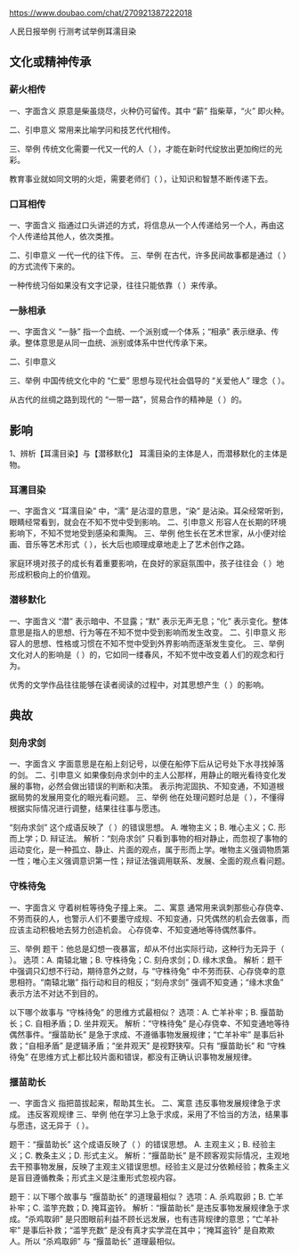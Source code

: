 https://www.doubao.com/chat/270921387222018

人民日报举例
行测考试举例耳濡目染

## 文化或精神传承
### 薪火相传
一、字面含义
原意是柴虽烧尽，火种仍可留传。其中 “薪” 指柴草，“火” 即火种。

二、引申意义
常用来比喻学问和技艺代代相传。

三、举例
传统文化需要一代又一代的人（ ），才能在新时代绽放出更加绚烂的光彩。

教育事业就如同文明的火炬，需要老师们（ ），让知识和智慧不断传递下去。


### 口耳相传
一、字面含义
指通过口头讲述的方式，将信息从一个人传递给另一个人，再由这个人传递给其他人，依次类推。

二、引申意义
一代一代的往下传。
三、举例
在古代，许多民间故事都是通过（ ）的方式流传下来的。

一种传统习俗如果没有文字记录，往往只能依靠（ ）来传承。

### 一脉相承
一、字面含义
“一脉” 指一个血统、一个派别或一个体系；“相承” 表示继承、传承。整体意思是从同一血统、派别或体系中世代传承下来。

二、引申意义

三、举例
中国传统文化中的 “仁爱” 思想与现代社会倡导的 “关爱他人” 理念（ ）。

从古代的丝绸之路到现代的 “一带一路”，贸易合作的精神是（ ）的。




## 影响
1、辨析【耳濡目染】与【潜移默化】
耳濡目染的主体是人，而潜移默化的主体是物。

### 耳濡目染
一、字面含义
“耳濡目染” 中，“濡” 是沾湿的意思，“染” 是沾染。耳朵经常听到，眼睛经常看到，就会在不知不觉中受到影响。
二、引申意义
形容人在长期的环境影响下，不知不觉地受到感染和熏陶。
三、举例
他生长在艺术世家，从小便对绘画、音乐等艺术形式（ ），长大后也顺理成章地走上了艺术创作之路。

家庭环境对孩子的成长有着重要影响，在良好的家庭氛围中，孩子往往会（ ）地形成积极向上的价值观。

### 潜移默化
一、字面含义
“潜” 表示暗中、不显露；“默” 表示无声无息；“化” 表示变化。整体意思是指人的思想、行为等在不知不觉中受到影响而发生改变。
二、引申意义
形容人的思想、性格或习惯在不知不觉中受到外界影响而逐渐发生变化。
三、举例
文化对人的影响是（ ）的，它如同一缕春风，不知不觉中改变着人们的观念和行为。

优秀的文学作品往往能够在读者阅读的过程中，对其思想产生（ ）的影响。



## 典故
### 刻舟求剑
一、字面含义
字面意思是在船上刻记号，以便在船停下后从记号处下水寻找掉落的剑。
二、引申意义
如果像刻舟求剑中的主人公那样，用静止的眼光看待变化发展的事物，必然会做出错误的判断和决策。
表示拘泥固执、不知变通，不知道根据局势的发展用变化的眼光看问题。
三、举例
他在处理问题时总是（ ），不懂得根据实际情况进行调整，结果往往事与愿违。

“刻舟求剑” 这个成语反映了（ ）的错误思想。
A. 唯物主义；B. 唯心主义；C. 形而上学；D. 辩证法。
解析：“刻舟求剑” 只看到事物的相对静止，而忽视了事物的运动变化，是一种孤立、静止、片面的观点，属于形而上学。唯物主义强调物质第一性；唯心主义强调意识第一性；辩证法强调用联系、发展、全面的观点看问题。

### 守株待兔
一、字面含义
守着树桩等待兔子撞上来。
二、寓意
通常用来讽刺那些心存侥幸、不劳而获的人，也警示人们不要墨守成规、不知变通，只凭偶然的机会去做事，而应该主动积极地去努力创造机会。
心存侥幸、不知变通地等待偶然事件。

三、举例
题干：他总是幻想一夜暴富，却从不付出实际行动，这种行为无异于（ ）。
选项：A. 南辕北辙；B. 守株待兔；C. 刻舟求剑；D. 缘木求鱼。
解析：题干中强调只幻想不行动，期待意外之财，与 “守株待兔” 中不劳而获、心存侥幸的意思相符。“南辕北辙” 指行动和目的相反；“刻舟求剑” 强调不知变通；“缘木求鱼” 表示方法不对达不到目的。

以下哪个故事与 “守株待兔” 的思维方式最相似？
选项：A. 亡羊补牢；B. 揠苗助长；C. 自相矛盾；D. 坐井观天。
解析：“守株待兔” 是心存侥幸、不知变通地等待偶然事件。“揠苗助长” 是急于求成、不遵循事物发展规律；“亡羊补牢” 是事后补救；“自相矛盾” 是逻辑矛盾；“坐井观天” 是视野狭窄。只有 “揠苗助长” 和 “守株待兔” 在思维方式上都比较片面和错误，都没有正确认识事物发展规律。


### 揠苗助长
一、字面含义
指把苗拔起来，帮助其生长。
二、寓意
违反事物发展规律急于求成。
违反客观规律
三、举例
他在学习上急于求成，采用了不恰当的方法，结果事与愿违，这无异于（ ）。

题干：“揠苗助长” 这个成语反映了（ ）的错误思想。
A. 主观主义；B. 经验主义；C. 教条主义；D. 形式主义。
解析：“揠苗助长” 是不顾客观实际情况，主观地去干预事物发展，反映了主观主义错误思想。经验主义是过分依赖经验；教条主义是盲目遵循教条；形式主义是注重形式忽视内容。

题干：以下哪个故事与 “揠苗助长” 的道理最相似？
选项：A. 杀鸡取卵；B. 亡羊补牢；C. 滥竽充数；D. 掩耳盗铃。
解析：“揠苗助长” 是违反事物发展规律急于求成。“杀鸡取卵” 是只图眼前利益不顾长远发展，也有违背规律的意思；“亡羊补牢” 是事后补救；“滥竽充数” 是没有真才实学混在其中；“掩耳盗铃” 是自欺欺人。所以 “杀鸡取卵” 与 “揠苗助长” 道理最相似。

